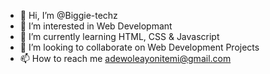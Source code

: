- 👋 Hi, I’m @Biggie-techz
- 👀 I’m interested in Web Developmant
- 🌱 I’m currently learning HTML, CSS & Javascript
- 💞️ I’m looking to collaborate on Web Development Projects
- 📫 How to reach me adewoleayonitemi@gmail.com

<!---
Biggie-techz/Biggie-techz is a ✨ special ✨ repository because its `README.md` (this file) appears on your GitHub profile.
You can click the Preview link to take a look at your changes.
--->
